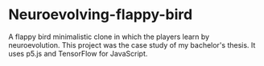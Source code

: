 # Neuroevolving-flappy-bird
A flappy bird minimalistic clone in which the players learn by neuroevolution.
This project was the case study of my bachelor's thesis.
It uses p5.js and TensorFlow for JavaScript.
